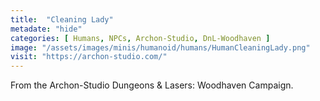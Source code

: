 ```yaml
---
title:  "Cleaning Lady"
metadate: "hide"
categories: [ Humans, NPCs, Archon-Studio, DnL-Woodhaven ]
image: "/assets/images/minis/humanoid/humans/HumanCleaningLady.png"
visit: "https://archon-studio.com/"
---
```

From the Archon-Studio Dungeons & Lasers: Woodhaven Campaign.